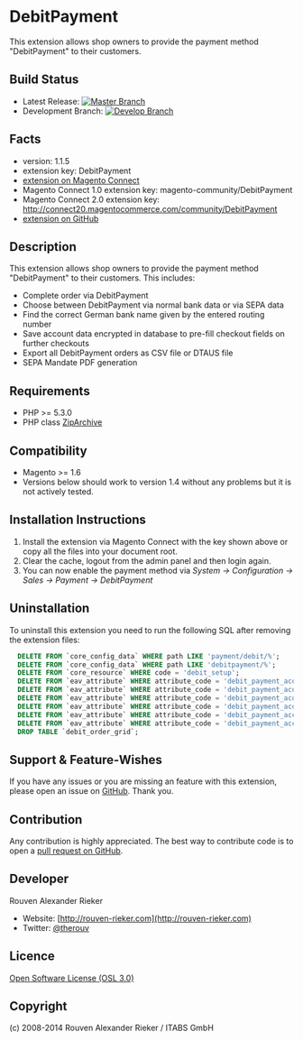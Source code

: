 DebitPayment
============
This extension allows shop owners to provide the payment method "DebitPayment" to their customers.

Build Status
------------
* Latest Release: [![Master Branch](https://travis-ci.org/therouv/Magento-DebitPayment.svg?branch=master)](https://travis-ci.org/therouv/Magento-DebitPayment)
* Development Branch: [![Develop Branch](https://travis-ci.org/therouv/Magento-DebitPayment.svg?branch=develop)](https://travis-ci.org/therouv/Magento-DebitPayment)

Facts
-----
- version: 1.1.5
- extension key: DebitPayment
- [extension on Magento Connect](http://www.magentocommerce.com/magento-connect/debitpayment.html)
- Magento Connect 1.0 extension key: magento-community/DebitPayment
- Magento Connect 2.0 extension key: http://connect20.magentocommerce.com/community/DebitPayment
- [extension on GitHub](https://github.com/therouv/Magento-DebitPayment)

Description
-----------
This extension allows shop owners to provide the payment method "DebitPayment" to their customers.
This includes:
- Complete order via DebitPayment
- Choose between DebitPayment via normal bank data or via SEPA data
- Find the correct German bank name given by the entered routing number
- Save account data encrypted in database to pre-fill checkout fields on further checkouts
- Export all DebitPayment orders as CSV file or DTAUS file
- SEPA Mandate PDF generation

Requirements
------------
- PHP >= 5.3.0
- PHP class [ZipArchive](http://php.net/manual/en/class.ziparchive.php)

Compatibility
-------------
- Magento >= 1.6
- Versions below should work to version 1.4 without any problems but it is not actively tested.

Installation Instructions
-------------------------
1. Install the extension via Magento Connect with the key shown above or copy all the files into your document root.
2. Clear the cache, logout from the admin panel and then login again.
3. You can now enable the payment method via *System -> Configuration -> Sales -> Payment -> DebitPayment*

Uninstallation
--------------
To uninstall this extension you need to run the following SQL after removing the extension files:
```sql
  DELETE FROM `core_config_data` WHERE path LIKE 'payment/debit/%';
  DELETE FROM `core_config_data` WHERE path LIKE 'debitpayment/%';
  DELETE FROM `core_resource` WHERE code = 'debit_setup';
  DELETE FROM `eav_attribute` WHERE attribute_code = 'debit_payment_acount_update';
  DELETE FROM `eav_attribute` WHERE attribute_code = 'debit_payment_acount_name';
  DELETE FROM `eav_attribute` WHERE attribute_code = 'debit_payment_acount_number';
  DELETE FROM `eav_attribute` WHERE attribute_code = 'debit_payment_acount_blz';
  DELETE FROM `eav_attribute` WHERE attribute_code = 'debit_payment_account_swift';
  DELETE FROM `eav_attribute` WHERE attribute_code = 'debit_payment_account_iban';
  DROP TABLE `debit_order_grid`;
```


Support & Feature-Wishes
------------------------
If you have any issues or you are missing an feature with this extension, please open an issue on [GitHub](https://github.com/therouv/Magento-DebitPayment/issues). Thank you.

Contribution
------------
Any contribution is highly appreciated. The best way to contribute code is to open a [pull request on GitHub](https://help.github.com/articles/using-pull-requests).

Developer
---------
Rouven Alexander Rieker
- Website: [http://rouven-rieker.com](http://rouven-rieker.com)
- Twitter: [@therouv](https://twitter.com/therouv)

Licence
-------
[Open Software License (OSL 3.0)](http://opensource.org/licenses/osl-3.0.php)

Copyright
---------
(c) 2008-2014 Rouven Alexander Rieker / ITABS GmbH
